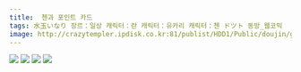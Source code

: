 ```yaml
---
title:  첸과 포인트 카드
tags: 水玉いなり 장르：일상 캐릭터：란 캐릭터：유카리 캐릭터：첸 ドツト 동방_웹코믹
image: http://crazytempler.ipdisk.co.kr:81/publist/HDD1/Public/doujin/ghap/5204/001.jpg
---
```

<img src="http://crazytempler.ipdisk.co.kr:81/publist/HDD1/Public/doujin/ghap/5204/001.jpg">
<img src="http://crazytempler.ipdisk.co.kr:81/publist/HDD1/Public/doujin/ghap/5204/002.jpg">
<img src="http://crazytempler.ipdisk.co.kr:81/publist/HDD1/Public/doujin/ghap/5204/003.jpg">
<img src="http://crazytempler.ipdisk.co.kr:81/publist/HDD1/Public/doujin/ghap/5204/004.jpg">
